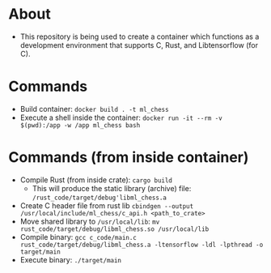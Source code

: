 # About
* This repository is being used to create a container which functions as a development environment that supports C, Rust, and Libtensorflow (for C).

# Commands
* Build container: `docker build . -t ml_chess`
* Execute a shell inside the container: `docker run -it --rm -v $(pwd):/app -w /app ml_chess bash`

# Commands (from inside container)
* Compile Rust (from inside crate): `cargo build` 
  * This will produce the static library (archive) file: `/rust_code/target/debug'libml_chess.a`
* Create C header file from rust lib `cbindgen --output /usr/local/include/ml_chess/c_api.h <path_to_crate>`
* Move shared library to `/usr/local/lib`: `mv rust_code/target/debug/libml_chess.so /usr/local/lib`
* Compile binary: `gcc c_code/main.c rust_code/target/debug/libml_chess.a -ltensorflow -ldl -lpthread -o target/main`
* Execute binary: `./target/main`


